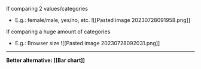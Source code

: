 If comparing 2 values/categories
- E.g.: female/male, yes/no, etc.
	![[Pasted image 20230728091958.png]]

If comparing a huge amount of categories
- E.g.: Browser size
	![[Pasted image 20230728092031.png]]

---

**Better alternative: [[Bar chart]]**